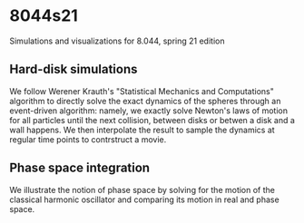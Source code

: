 # 8044s21
Simulations and visualizations for 8.044, spring 21 edition

## Hard-disk simulations

We follow Werener Krauth's "Statistical Mechanics and Computations" algorithm to directly solve the exact dynamics of the spheres through an event-driven algorithm: namely, we exactly solve Newton's laws of motion for all particles until the next collision, between disks or betwen a disk and a wall happens. We then interpolate the result to sample the dynamics at regular time points to contrstruct a movie.

## Phase space integration

We illustrate the notion of phase space by solving for the motion of the classical harmonic oscillator and comparing its motion in real and phase space.
